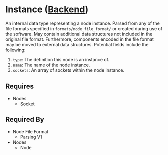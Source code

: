 # Instance ([Backend](../backend.md))

An internal data type representing a node instance. Parsed from any of the file formats specified in `formats/node_file_format/` or created during use of the software. May contain additional data structures not included in the original file format. Furthermore, components encoded in the file format may be moved to external data structures. Potential fields include the following:

1. `type`: The definition this node is an instance of.
2. `name`: The name of the node instance.
3. `sockets`: An array of sockets within the node instance.

## Requires

- Nodes
    - Socket

## Required By

- Node File Format
    - Parsing V1
- Nodes
    - Node
